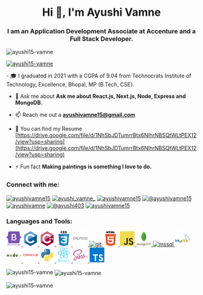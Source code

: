 <h1 align="center">Hi 👋, I'm Ayushi Vamne</h1>
<h3 align="center">I am an Application Development Associate at Accenture and a Full Stack Developer.</h3>

<p align="left"> <img src="https://komarev.com/ghpvc/?username=ayushi15-vamne&label=Profile%20views&color=0e75b6&style=flat" alt="ayushi15-vamne" /> </p>

<p align="left"> <a href="https://github.com/ryo-ma/github-profile-trophy"><img src="https://github-profile-trophy.vercel.app/?username=ayushi15-vamne" alt="ayushi15-vamne" /></a> </p>
- 🎓 I graduated in 2021 with a CGPA of 9.04 from Technocrats Institute of Technology, Excellence, Bhopal, MP (B.Tech, CSE).

- 💬 Ask me about **Ask me about React.js, Next.js, Node, Express and MongoDB.**

- 📫 Reach me out a **ayushivamne15@gmail.com**

- 📄 You can find my Resume [https://drive.google.com/file/d/1NhSbJDTumrrBtx6NlhrNBSQtWLtPEX12/view?usp=sharing](https://drive.google.com/file/d/1NhSbJDTumrrBtx6NlhrNBSQtWLtPEX12/view?usp=sharing)

- ⚡ Fun fact **Making paintings is something I love to do.**

<h3 align="left">Connect with me:</h3>
<p align="left">
<a href="https://linkedin.com/in/ayushivamne15" target="blank"><img align="center" src="https://raw.githubusercontent.com/rahuldkjain/github-profile-readme-generator/master/src/images/icons/Social/linked-in-alt.svg" alt="ayushivamne15" height="30" width="40" /></a>
<a href="https://instagram.com/ayushi_vamne_" target="blank"><img align="center" src="https://raw.githubusercontent.com/rahuldkjain/github-profile-readme-generator/master/src/images/icons/Social/instagram.svg" alt="ayushi_vamne_" height="30" width="40" /></a>
<a href="https://www.codechef.com/users/ayushivamne15" target="blank"><img align="center" src="https://cdn.jsdelivr.net/npm/simple-icons@3.1.0/icons/codechef.svg" alt="ayushivamne15" height="30" width="40" /></a>
<a href="https://www.hackerrank.com/@ayushivamne15" target="blank"><img align="center" src="https://raw.githubusercontent.com/rahuldkjain/github-profile-readme-generator/master/src/images/icons/Social/hackerrank.svg" alt="@ayushivamne15" height="30" width="40" /></a>
<a href="https://www.leetcode.com/ayushivamne" target="blank"><img align="center" src="https://raw.githubusercontent.com/rahuldkjain/github-profile-readme-generator/master/src/images/icons/Social/leet-code.svg" alt="ayushivamne" height="30" width="40" /></a>
<a href="https://www.hackerearth.com/@ayushi403" target="blank"><img align="center" src="https://raw.githubusercontent.com/rahuldkjain/github-profile-readme-generator/master/src/images/icons/Social/hackerearth.svg" alt="@ayushi403" height="30" width="40" /></a>
<a href="https://auth.geeksforgeeks.org/user/ayushivamne15" target="blank"><img align="center" src="https://raw.githubusercontent.com/rahuldkjain/github-profile-readme-generator/master/src/images/icons/Social/geeks-for-geeks.svg" alt="ayushivamne15" height="30" width="40" /></a>
</p>

<h3 align="left">Languages and Tools:</h3>
<p align="left"> <a href="https://getbootstrap.com" target="_blank" rel="noreferrer"> <img src="https://raw.githubusercontent.com/devicons/devicon/master/icons/bootstrap/bootstrap-plain-wordmark.svg" alt="bootstrap" width="40" height="40"/> </a> <a href="https://www.cprogramming.com/" target="_blank" rel="noreferrer"> <img src="https://raw.githubusercontent.com/devicons/devicon/master/icons/c/c-original.svg" alt="c" width="40" height="40"/> </a> <a href="https://www.w3schools.com/cpp/" target="_blank" rel="noreferrer"> <img src="https://raw.githubusercontent.com/devicons/devicon/master/icons/cplusplus/cplusplus-original.svg" alt="cplusplus" width="40" height="40"/> </a> <a href="https://www.w3schools.com/css/" target="_blank" rel="noreferrer"> <img src="https://raw.githubusercontent.com/devicons/devicon/master/icons/css3/css3-original-wordmark.svg" alt="css3" width="40" height="40"/> </a> <a href="https://expressjs.com" target="_blank" rel="noreferrer"> <img src="https://raw.githubusercontent.com/devicons/devicon/master/icons/express/express-original-wordmark.svg" alt="express" width="40" height="40"/> </a> <a href="https://git-scm.com/" target="_blank" rel="noreferrer"> <img src="https://www.vectorlogo.zone/logos/git-scm/git-scm-icon.svg" alt="git" width="40" height="40"/> </a> <a href="https://www.w3.org/html/" target="_blank" rel="noreferrer"> <img src="https://raw.githubusercontent.com/devicons/devicon/master/icons/html5/html5-original-wordmark.svg" alt="html5" width="40" height="40"/> </a> <a href="https://developer.mozilla.org/en-US/docs/Web/JavaScript" target="_blank" rel="noreferrer"> <img src="https://raw.githubusercontent.com/devicons/devicon/master/icons/javascript/javascript-original.svg" alt="javascript" width="40" height="40"/> </a> <a href="https://www.mongodb.com/" target="_blank" rel="noreferrer"> <img src="https://raw.githubusercontent.com/devicons/devicon/master/icons/mongodb/mongodb-original-wordmark.svg" alt="mongodb" width="40" height="40"/> </a> <a href="https://www.microsoft.com/en-us/sql-server" target="_blank" rel="noreferrer"> <img src="https://www.svgrepo.com/show/303229/microsoft-sql-server-logo.svg" alt="mssql" width="40" height="40"/> </a> <a href="https://www.mysql.com/" target="_blank" rel="noreferrer"> <img src="https://raw.githubusercontent.com/devicons/devicon/master/icons/mysql/mysql-original-wordmark.svg" alt="mysql" width="40" height="40"/> </a> <a href="https://nodejs.org" target="_blank" rel="noreferrer"> <img src="https://raw.githubusercontent.com/devicons/devicon/master/icons/nodejs/nodejs-original-wordmark.svg" alt="nodejs" width="40" height="40"/> </a> <a href="https://www.oracle.com/" target="_blank" rel="noreferrer"> <img src="https://raw.githubusercontent.com/devicons/devicon/master/icons/oracle/oracle-original.svg" alt="oracle" width="40" height="40"/> </a> <a href="https://www.python.org" target="_blank" rel="noreferrer"> <img src="https://raw.githubusercontent.com/devicons/devicon/master/icons/python/python-original.svg" alt="python" width="40" height="40"/> </a> <a href="https://reactjs.org/" target="_blank" rel="noreferrer"> <img src="https://raw.githubusercontent.com/devicons/devicon/master/icons/react/react-original-wordmark.svg" alt="react" width="40" height="40"/> </a> <a href="https://sass-lang.com" target="_blank" rel="noreferrer"> <img src="https://raw.githubusercontent.com/devicons/devicon/master/icons/sass/sass-original.svg" alt="sass" width="40" height="40"/> </a> <a href="https://www.typescriptlang.org/" target="_blank" rel="noreferrer"> <img src="https://raw.githubusercontent.com/devicons/devicon/master/icons/typescript/typescript-original.svg" alt="typescript" width="40" height="40"/> </a> </p>

<p><img align="left" src="https://github-readme-stats.vercel.app/api/top-langs?username=ayushi15-vamne&show_icons=true&locale=en&layout=compact" alt="ayushi15-vamne" /></p>

<p>&nbsp;<img align="center" src="https://github-readme-stats.vercel.app/api?username=ayushi15-vamne&show_icons=true&locale=en" alt="ayushi15-vamne" /></p>

<p><img align="center" src="https://github-readme-streak-stats.herokuapp.com/?user=ayushi15-vamne&" alt="ayushi15-vamne" /></p>
